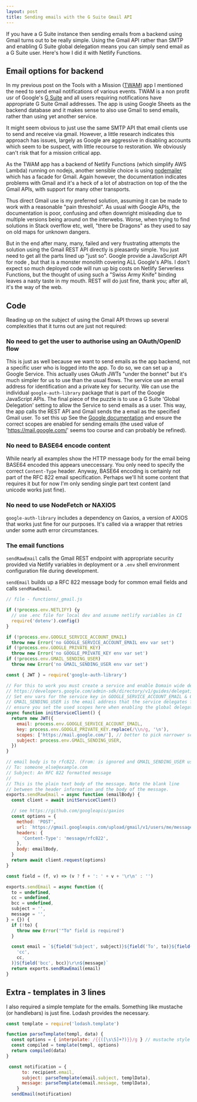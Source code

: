 ```yaml
---
layout: post
title: Sending emails with the G Suite Gmail API
---
```


<div class="message">
If you have a G Suite instance then sending emails from a backend using Gmail turns out to be really simple. Using the Gmail API rather than SMTP and enabling G Suite global delegation means you can simply send email as a G Suite user. Here's how I did it with Netlify Functions.
</div>

## Email options for backend

In my previous post on the Tools with a Mission ([TWAM](https://www.twam.uk/)) app I mentioned the need to send email notifications of various events. TWAM is a non profit usr of Google's [G Suite](https://gsuite.google.com/) and all users requiring notifications have appropriate G Suite Gmail addresses. The app is using Google Sheets as the backend database and it makes sense to also use Gmail to send emails, rather than using yet another service.

It might seem obvious to just use the same SMTP API that email clients use to send and receive via gmail. However, a little research indicates this approach has issues, largely as Google are aggressive in disabling accounts which seem to be suspect, with little recourse to restoration. We obviously can't risk that for a mission critical app.

As the TWAM app has a backend of Netlify Functions (which simplify AWS Lambda) running on nodejs, another sensible choice is using [nodemailer](https://nodemailer.com/about/) which has a facade for Gmail. Again however, the documentation indicates problems with Gmail and it's a heck of a lot of abstraction on top of the the Gmail APIs, with support for many other transports.

Thus direct Gmail use is my preferred solution, assuming it can be made to work with a reasonable "pain threshold". As usual with Google APIs, the documentation is poor, confusing and often downright misleading due to multiple versions being around on the interwebs. Worse, when trying to find solutions in Stack overflow etc, well, "there be Dragons" as they used to say on old maps for unknown dangers.

But in the end after many, many, failed and very frustrating attempts the solution using the Gmail REST API directly is pleasantly simple. You just need to get all the parts lined up "just so". Google provide a JavaScript API for node , but that is a monster monolith covering ALL Google's APIs. I don't expect so much deployed code will run up big costs on Netlify Serverless Functions, but the thought of using such a "Swiss Army Knife" binding leaves a nasty taste in my mouth. REST will do just fine, thank you; after all, it's the way of the web.

## Code

Reading up on the subject of using the Gmail API throws up several complexities that it turns out are just not required:

### No need to get the user to authorise using an OAuth/OpenID flow

This is just as well because we want to send emails as the app backend, not a specific user who is logged into the app. To do so, we can set up a Google Service. This actually uses OAuth JWTs "under the bonnet" but it's much simpler for us to use than the usual flows. The service use an email address for identification and a private key for security. We can use the individual `google-auth-library` package that is part of the Google JavaScript APIs. The final piece of the puzzle is to use a G Suite 'Global Delegation' setting to allow the Service to send emails as a user. This way, the app calls the REST API and Gmail sends the a email as the specified Gmail user. To set this up See the [Google documentation](https://developers.google.com/admin-sdk/directory/v1/guides/delegation) and ensure the correct scopes are enabled for sending emails (the used value of 'https://mail.google.com/' seems too course and can probably be refined).

### No need to BASE64 encode content

While nearly all examples show the HTTP message body for the email being BASE64 encoded this appears uneccessary. You only need to specify the correct `Content-Type` header. Anyway, BASE64 encoding is certainly not part of the RFC 822 email specification. Perhaps we'll hit some content that requires it but for now I'm only sending single part text content (and unicode works just fine).

### No need to use NodeFetch or NAXIOS

`google-auth-library` includes a dependency on Gaxios, a version of AXIOS that works just fine for our purposes. It's called via a wrapper that retries under some auth error circumstances.

### The email functions

`sendRawEmail` calls the Gmail REST endpoint with appropriate security provided via Netlify variables in deployment or a `.env` shell environment configuration file during development.

`sendEmail` builds up a RFC 822 message body for common email fields and calls `sendRawEmail`.

```javascript
// file - functions/_gmail.js

if (!process.env.NETLIFY) {y
  // use .enc file for local dev and assume netlify variables in CI
  require('dotenv').config()
}

if (!process.env.GOOGLE_SERVICE_ACCOUNT_EMAIL)
  throw new Error('no GOOGLE_SERVICE_ACCOUNT_EMAIL env var set')
if (!process.env.GOOGLE_PRIVATE_KEY)
  throw new Error('no GOOGLE_PRIVATE_KEY env var set')
if (!process.env.GMAIL_SENDING_USER)
  throw new Error('no GMAIL_SENDING_USER env var set')

const { JWT } = require('google-auth-library')

// For this to work you must create a service and enable Domain wide delegation for the service
// https://developers.google.com/admin-sdk/directory/v1/guides/delegation
// Set env vars for the service key in GOOGLE_SERVICE_ACCOUNT_EMAIL & GOOGLE_PRIVATE_KEY
// GMAIL_SENDING_USER is the email address that the service delegates for
// ensure you set the used scopes here when enabling the global delegation
async function initServiceClient() {
  return new JWT({
    email: process.env.GOOGLE_SERVICE_ACCOUNT_EMAIL,
    key: process.env.GOOGLE_PRIVATE_KEY.replace(/\\n/g, '\n'),
    scopes: ['https://mail.google.com/'], // better to pick narrower scopes
    subject: process.env.GMAIL_SENDING_USER,
  })
}

// email body is to rfc822. (From: is ignored and GMAIL_SENDING_USER used ) eg
// To: someone_else@example.com
// Subject: An RFC 822 formatted message
//
// This is the plain text body of the message. Note the blank line
// between the header information and the body of the message.
exports.sendRawEmail = async function (emailBody) {
  const client = await initServiceClient()

  // see https://github.com/googleapis/gaxios
  const options = {
    method: 'POST',
    url: `https://gmail.googleapis.com/upload/gmail/v1/users/me/messages/send`,
    headers: {
      'Content-Type': 'message/rfc822',
    },
    body: emailBody,
  }
  return await client.request(options)
}

const field = (f, v) => (v ? f + ': ' + v + '\r\n' : '')

exports.sendEmail = async function ({
  to = undefined,
  cc = undefined,
  bcc = undefined,
  subject = '',
  message = '',
} = {}) {
  if (!to) {
    throw new Error('"To" field is required')
  }

  const email = `${field('Subject', subject)}${field('To', to)}${field(
    'cc',
    cc,
  )}${field('bcc', bcc)}\r\n${message}`
  return exports.sendRawEmail(email)
}
```

## Extra - templates in 3 lines

I also required a simple template for the emails. Something like mustache (or handlebars) is just fine. Lodash provides the necessary.

```javascript
const template = require('lodash.template')

function parseTemplate(templ, data) {
  const options = { interpolate: /{{([\s\S]+?)}}/g } // mustache style
  const compiled = template(templ, options)
  return compiled(data)
}

 const notification = {
      to: recipient.email,
      subject: parseTemplate(email.subject, templData),
      message: parseTemplate(email.message, templData),
    }
  sendEmail(notification)
```
